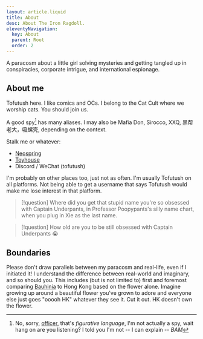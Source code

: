 ```yaml
---
layout: article.liquid
title: About
desc: About The Iron Ragdoll.
eleventyNavigation:
  key: About
  parent: Root
  order: 2
---
```


A paracosm about a little girl solving mysteries and getting tangled up in conspiracies, corporate intrigue, and international espionage.

## About me

Tofutush here. I like comics and OCs. I belong to the Cat Cult where we worship cats. You should join us.

A good spy[^1] has many aliases. I may also be Mafia Don, Sirocco, XXQ, 黑帮老大，吸螺壳, depending on the context.

[^1]: No, sorry, [officer](/world/bauhinia/mss/), that's *figurative language*, I'm not actually a spy, wait hang on are you listening? I told you I'm not -- I can explain -- *BAM*

Stalk me or whatever:

- [Neospring](https://neospring.org/@tofutush)
- [Toyhouse](https://toyhou.se/Tofutush)
- Discord / WeChat (tofutush)

I'm probably on other places too, just not as often. I'm usually Tofutush on all platforms. Not being able to get a username that says Tofutush would make me lose interest in that platform.

> [!question] Where did you get that stupid name you're so obsessed with
> Captain Underpants, in Professor Poopypants's silly name chart, when you plug in Xie as the last name.

> [!question] How old are you to be still obsessed with Captain Underpants
> 😭

## Boundaries

Please don't draw parallels between my paracosm and real-life, even if I initiated it! I understand the difference between real-world and imaginary, and so should you. This includes (but is not limited to) first and foremost comparing [Bauhinia](/world/bauhinia/) to Hong Kong based on the flower alone. Imagine growing up around a beautiful flower you've grown to adore and everyone else just goes "ooooh HK" whatever they see it. Cut it out. HK doesn't own the flower.
